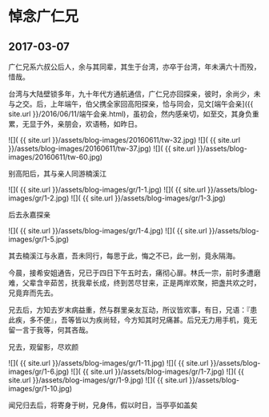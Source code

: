 悼念广仁兄
========================

2017-03-07
------------------------
广仁兄系六叔公后人，余与其同辈，其生于台湾，亦卒于台湾，年未满六十而殁，惜哉。

台湾与大陆壁锁多年，九十年代方通航通信，广仁兄亦回探亲，彼时，余尚少，未与之交。后，上年端午，伯父携全家回高阳探亲，恰与同会，见文[端午会亲]({{ site.url }}/2016/06/11/端午会亲.html)，虽初会，然内感亲切，如至交，其身负重累，无显于外，亲朋会，欢语畅，如昨日。

![]( {{ site.url }}/assets/blog-images/20160611/tw-32.jpg)
![]( {{ site.url }}/assets/blog-images/20160611/tw-37.jpg)
![]( {{ site.url }}/assets/blog-images/20160611/tw-60.jpg)

别高阳后，其与亲人同游楠溪江

![]( {{ site.url }}/assets/blog-images/gr/1-1.jpg)
![]( {{ site.url }}/assets/blog-images/gr/1-2.jpg)
![]( {{ site.url }}/assets/blog-images/gr/1-3.jpg)

后去永嘉探亲

![]( {{ site.url }}/assets/blog-images/gr/1-4.jpg)
![]( {{ site.url }}/assets/blog-images/gr/1-5.jpg)

其去楠溪江与永嘉，吾未同行，每思于此，悔之不已，此一别，竟永隔海。

今晨，接希安姐通告，兄已于四日下午五时去，痛彻心扉。林氏一宗，前时多遭磨难，父辈含辛茹苦，抚我辈长成，终到苦尽甘来，正是两岸欢聚，把盏共欢之时，兄竟弃而先去。

兄去后，方知去岁末病益重，然与群里亲友互动，所议皆欢事，有日，兄语：『患此疾，多不便』，吾等皆以为疾尚轻，今方知其时兄痛甚。后兄无力用手机，竟无留一言于我等，何其吝哉。

兄去，观留影，尽欢颜

![]( {{ site.url }}/assets/blog-images/gr/1-11.jpg)
![]( {{ site.url }}/assets/blog-images/gr/1-6.jpg)
![]( {{ site.url }}/assets/blog-images/gr/1-7.jpg)
![]( {{ site.url }}/assets/blog-images/gr/1-9.jpg)
![]( {{ site.url }}/assets/blog-images/gr/1-10.jpg)

闻兄归去后，将寄身于树，兄身伟，假以时日，当亭亭如盖矣